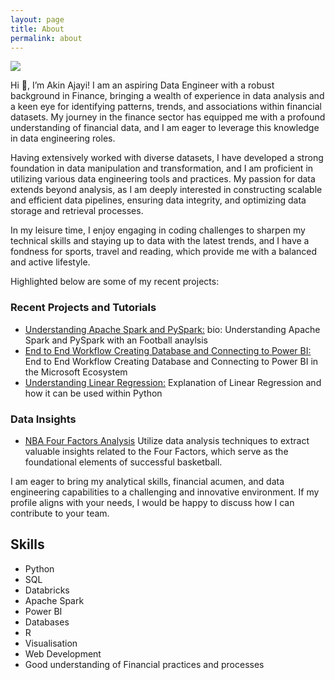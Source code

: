 ```yaml
---
layout: page
title: About
permalink: about
---
```


<img class="mx-auto w-1/2" src="{{site.baseurl}}/assets/img/me.JPG">

Hi 👋, I’m Akin Ajayi! I am an aspiring Data Engineer with a robust background in Finance, bringing a wealth of experience in data analysis and a keen eye for identifying patterns, trends, and associations within financial datasets. My journey in the finance sector has equipped me with a profound understanding of financial data, and I am eager to leverage this knowledge in data engineering roles.

Having extensively worked with diverse datasets, I have developed a strong foundation in data manipulation and transformation, and I am proficient in utilizing various data engineering tools and practices. My passion for data extends beyond analysis, as I am deeply interested in constructing scalable and efficient data pipelines, ensuring data integrity, and optimizing data storage and retrieval processes.

In my leisure time, I enjoy engaging in coding challenges to sharpen my technical skills and staying up to data with the latest trends, and I have a fondness for sports, travel and reading, which provide me with a balanced and active lifestyle.

Highlighted below are some of my recent projects:

### Recent Projects and Tutorials

- [Understanding Apache Spark and PySpark:](https://medium.com/@wiajayi/understanding-apache-spark-and-pyspark-4ee4ca377434)
  bio: Understanding Apache Spark and PySpark with an Football anaylsis
- [End to End Workflow Creating Database and Connecting to Power BI:](https://akinajayi.me/DB-to-BI-Workflow)
  End to End Workflow Creating Database and Connecting to Power BI in the Microsoft Ecosystem
- [Understanding Linear Regression:](https://medium.com/@wiajayi/understanding-linear-regression-3a977addcc1b)
  Explanation of Linear Regression and how it can be used within Python

### Data Insights

- [NBA Four Factors Analysis](https://akinajayi.me/NBA_Four_Factors/)
  Utilize data analysis techniques to extract valuable insights related to the Four Factors, which serve as the foundational elements of successful basketball.

I am eager to bring my analytical skills, financial acumen, and data engineering capabilities to a challenging and innovative environment. If my profile aligns with your needs, I would be happy to discuss how I can contribute to your team.

## Skills

- Python
- SQL
- Databricks
- Apache Spark
- Power BI
- Databases
- R
- Visualisation
- Web Development
- Good understanding of Financial practices and processes


